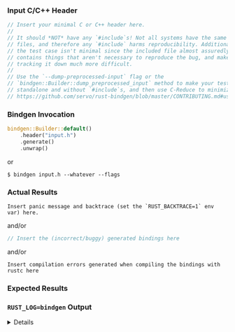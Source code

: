### Input C/C++ Header

```C++
// Insert your minimal C or C++ header here.
//
// It should *NOT* have any `#include`s! Not all systems have the same header
// files, and therefore any `#include` harms reproducibility. Additionally,
// the test case isn't minimal since the included file almost assuredly
// contains things that aren't necessary to reproduce the bug, and makes
// tracking it down much more difficult.
//
// Use the `--dump-preprocessed-input` flag or the
// `bindgen::Builder::dump_preprocessed_input` method to make your test case
// standalone and without `#include`s, and then use C-Reduce to minimize it:
// https://github.com/servo/rust-bindgen/blob/master/CONTRIBUTING.md#using-creduce-to-minimize-test-cases
```

### Bindgen Invocation

<!-- Place either the `bindgen::Builder` or the command line flags used here. -->

```Rust
bindgen::Builder::default()
    .header("input.h")
    .generate()
    .unwrap()
```

or

```
$ bindgen input.h --whatever --flags
```

### Actual Results

```
Insert panic message and backtrace (set the `RUST_BACKTRACE=1` env var) here.
```

and/or

```rust
// Insert the (incorrect/buggy) generated bindings here
```

and/or

```
Insert compilation errors generated when compiling the bindings with rustc here
```

### Expected Results

<!--
Replace this with a description of what you expected instead of the actual
results. The more precise, the better! For example, if a struct in the generated
bindings is missing a field that exists in the C/C++ struct, note that here.
-->

### `RUST_LOG=bindgen` Output

<details>

```
Insert debug logging when running bindgen with the `RUST_LOG=bindgen` environment
variable set.
```

</details>
